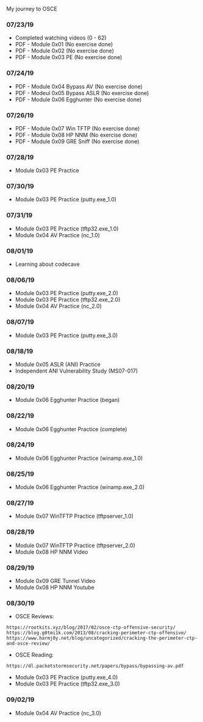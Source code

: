 My journey to OSCE

### 07/23/19
* Completed watching videos (0 - 62)
* PDF - Module 0x01 (No exercise done)
* PDF - Module 0x02 (No exercise done)
* PDF - Module 0x03 PE (No exercise done)

### 07/24/19
* PDF - Module 0x04 Bypass AV (No exercise done)
* PDF - Modeul 0x05 Bypass ASLR (No exercise done)
* PDF - Module 0x06 Egghunter (No exercise done)

### 07/26/19
* PDF - Module 0x07 Win TFTP (No exercise done)
* PDF - Module 0x08 HP NNM (No exercise done)
* PDF - Module 0x09 GRE Sniff (No exercise done)

### 07/28/19
* Module 0x03 PE Practice

### 07/30/19
* Module 0x03 PE Practice (putty.exe_1.0)

### 07/31/19
* Module 0x03 PE Practice (tftp32.exe_1.0)
* Module 0x04 AV Practice (nc_1.0)

### 08/01/19
* Learning about codecave

### 08/06/19
* Module 0x03 PE Practice (putty.exe_2.0)
* Module 0x03 PE Practice (tftp32.exe_2.0)
* Module 0x04 AV Practice (nc_2.0)

### 08/07/19
* Module 0x03 PE Practice (putty.exe_3.0)

### 08/18/19
* Module 0x05 ASLR (ANI) Practice
* Independent ANI Vulnerability Study (MS07-017)

### 08/20/19
* Module 0x06 Egghunter Practice (began)

### 08/22/19
* Module 0x06 Egghunter Practice (complete)

### 08/24/19
* Module 0x06 Egghunter Practice (winamp.exe_1.0)

### 08/25/19
* Module 0x06 Egghunter Practice (winamp.exe_2.0)

### 08/27/19
* Module 0x07 WinTFTP Practice (tftpserver_1.0)

### 08/28/19
* Module 0x07 WinTFTP Practice (tftpserver_2.0)
* Module 0x08 HP NNM Video

### 08/29/19
* Module 0x09 GRE Tunnel Video
* Module 0x08 HP NNM Youtube

### 08/30/19
* OSCE Reviews: 
```
https://rootkits.xyz/blog/2017/02/osce-ctp-offensive-security/
https://blog.g0tmi1k.com/2013/08/cracking-perimeter-ctp-offensive/
https://www.harmj0y.net/blog/uncategorized/cracking-the-perimeter-ctp-and-osce-review/
```
* OSCE Reading:
```
https://dl.packetstormsecurity.net/papers/bypass/bypassing-av.pdf
```
* Module 0x03 PE Practice (putty.exe_4.0)
* Module 0x03 PE Practice (tftp32.exe_3.0)

### 09/02/19
* Module 0x04 AV Practice (nc_3.0)
